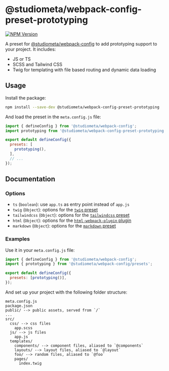 # @studiometa/webpack-config-preset-prototyping

[![NPM Version](https://img.shields.io/npm/v/@studiometa/webpack-config-preset-prototyping.svg?style=flat-square)](https://www.npmjs.com/package/@studiometa/webpack-config-preset-vue-2)

A preset for [@studiometa/webpack-config](https://github.com/studiometa/webpack-config) to add prototyping support to your project. It includes:

- JS or TS
- SCSS and Tailwind CSS
- Twig for templating with file based routing and dynamic data loading

## Usage

Install the package:

```sh
npm install --save-dev @studiometa/webpack-config-preset-prototyping
```

And load the preset in the `meta.config.js` file:

```js
import { defineConfig } from '@studiometa/webpack-config';
import prototyping from '@studiometa/webpack-config-preset-prototyping';

export default defineConfig({
  presets: [
    prototyping(),
  ],
  // ...
});
```

## Documentation

### Options

- `ts` (`boolean`): use `app.ts` as entry point instead of `app.js`
- `twig` (`Object`): options for the [`twig` preset](https://github.com/studiometa/webpack-config/#twig)
- `tailwindcss` (`Object`): options for the [`tailwindcss` preset](https://github.com/studiometa/webpack-config/#tailwindcss)
- `html` (`Object`): options for the [`html-webpack-plugin` plugin](https://github.com/jantimon/html-webpack-plugin#options)
- `markdown` (`Object`): options for the [`markdown` preset](https://github.com/studiometa/webpack-config/tree/develop/packages/preset-markdown)

### Examples

Use it in your `meta.config.js` file:

```js
import { defineConfig } from '@studiometa/webpack-config';
import { prototyping } from '@studiometa/webpack-config/presets';

export default defineConfig({
  presets: [prototyping()],
});
```

And set up your project with the following folder structure:

```
meta.config.js
package.json
public/ --> public assets, served from `/`
...
src/
  css/ --> css files
    app.scss
  js/ --> js files
    app.js
  templates/
    components/ --> component files, aliased to `@components`
    layouts/ --> layout files, aliased to `@layout`
    foo/ --> random files, aliased to `@foo`
    pages/
      index.twig
```
